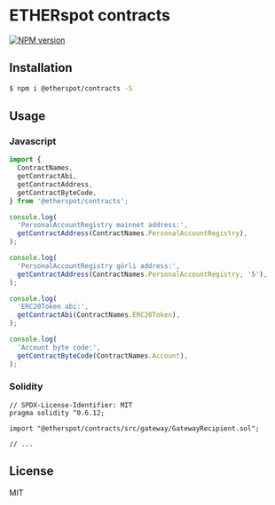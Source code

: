# ETHERspot contracts

[![NPM version][npm-image]][npm-url]

## Installation

```bash
$ npm i @etherspot/contracts -S
```

## Usage

### Javascript

```javascript
import {
  ContractNames, 
  getContractAbi, 
  getContractAddress,
  getContractByteCode, 
} from '@etherspot/contracts'; 

console.log(
  'PersonalAccountRegistry mainnet address:', 
  getContractAddress(ContractNames.PersonalAccountRegistry),
);

console.log(
  'PersonalAccountRegistry görli address:', 
  getContractAddress(ContractNames.PersonalAccountRegistry, '5'),
);

console.log(
  'ERC20Token abi:', 
  getContractAbi(ContractNames.ERC20Token),
);

console.log(
  'Account byte code:',
  getContractByteCode(ContractNames.Account),
);
```

### Solidity

```solidity
// SPDX-License-Identifier: MIT
pragma solidity ^0.6.12;

import "@etherspot/contracts/src/gateway/GatewayRecipient.sol";

// ...
```

## License

MIT

[npm-image]: https://badge.fury.io/js/%40etherspot%2Fcontracts.svg
[npm-url]: https://npmjs.org/package/@etherspot/contracts

